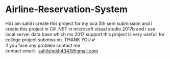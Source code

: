 # Airline-Reservation-System
Hii i am sahil i create this project for my bca 5th sem submission and i create this project in C# .NET in microsoft visual studio 2017b and i use local server data base which ms 2017 support.this project is very usefull for college project submission. THANK YOU 💕
<br>
if you face any problem contact me 
<br>
contact email:- sahilshekh4343@gmail.com
